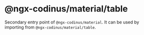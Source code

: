 # @ngx-codinus/material/table

Secondary entry point of `@ngx-codinus/material`. It can be used by importing from `@ngx-codinus/material/table`.
